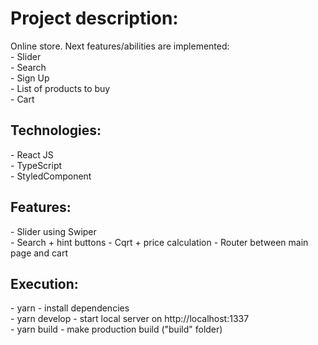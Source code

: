 <h1>Project description:</h1>
  Online store. Next features/abilities are implemented: <br>
 - Slider <br>
 - Search <br>
 - Sign Up <br>
 - List of products to buy <br>
 - Cart <br>

<h2>Technologies:</h2>
  - React JS <br>
  - TypeScript <br>
  - StyledComponent <br>

<h2>Features:</h2>
  - Slider using Swiper <br>
  - Search + hint buttons
  - Cqrt + price calculation
  - Router between main page and cart <br>

<h2>Execution:</h2>
- yarn - install dependencies <br>
- yarn develop - start local server on http://localhost:1337 <br>
- yarn build - make production build ("build" folder) <br>

